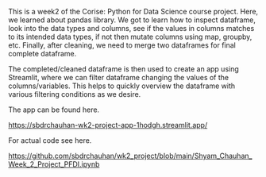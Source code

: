 This is a week2 of the Corise: Python for Data Science course project. Here, we learned about pandas library. We got to learn how to inspect dataframe, look into the data types and columns, see if the values in columns matches to its intended data types, if not then mutate columns using map, groupby, etc. Finally, after cleaning, we need to merge two dataframes for final complete dataframe.

The completed/cleaned dataframe is then used to create an app using Streamlit, where we can filter dataframe changing the values of the columns/variables. This helps to quickly overview the dataframe with various filtering conditions as we desire.

The app can be found here.

https://sbdrchauhan-wk2-project-app-1hodgh.streamlit.app/

For actual code see here.

https://github.com/sbdrchauhan/wk2_project/blob/main/Shyam_Chauhan_Week_2_Project_PFDI.ipynb
